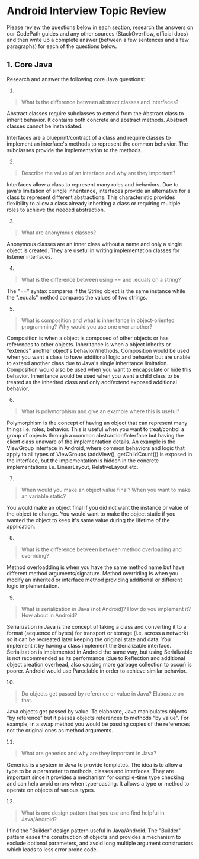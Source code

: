 # Android Interview Topic Review

Please review the questions below in each section, research the answers on our CodePath guides and any other sources (StackOverflow, official docs) and then write up a complete answer (between a few sentences and a few paragraphs) for each of the questions below.

## 1. Core Java
Research and answer the following core Java questions:

1.
> What is the difference between abstract classes and interfaces?

Abstract classes require subclasses to extend from the Abstract class to inherit behavior. It contains both concrete and abstract methods. Abstract classes cannot be instantiated.

Interfaces are a blueprint/contract of a class and require classes to implement an interface's methods to represent the common behavior. The subclasses provide the implementation to the methods.

2.
> Describe the value of an interface and why are they important?


Interfaces allow a class to represent many roles and behaviors. Due to java's limitation of single inheritance, interfaces provide an alternative for a class to represent different abstractions. This characteristic provides flexibility to allow a class already inheriting a class or requiring multiple roles to achieve the needed abstraction.

3.
>What are anonymous classes?

Anonymous classes are an inner class without a name and only a single object is created. They are useful in writing implementation classes for listener interfaces.

4.
>What is the difference between using == and .equals on a string?

The "==" syntax compares if the String object is the same instance while the ".equals" method compares the values of two strings.

5.
>What is composition and what is inheritance in object-oriented programming? Why would you use one over another?

Composition is when a object is composed of other objects or has references to other objects. Inheritance is when a object inherits or "extends" another object's behavior/methods. Composition would be used when you want a class to have additional logic and behavior but are unable to extend another class due to Java's single inheritance limitation. Composition would also be used when you want to encapsulate or hide this behavior. Inheritance would be used when you want a child class to be treated as the inherited class and only add/extend exposed additional behavior.

6.
>What is polymorphism and give an example where this is useful?

Polymorphism is the concept of having an object that can represent many things i.e. roles, behavior. This is useful when you want to treat/control a group of objects through a common abstraction/interface but having the client class unaware of the implementation details. An example is the ViewGroup interface in Android, where common behaviors and logic that apply to all types of ViewGroups (addView(), getChildCount()) is exposed in the interface, but the implementation is hidden in the concrete implementations i.e. LinearLayout, RelativeLayout etc.

7.
>When would you make an object value final? When you want to make an variable static?

You would make an object final if you did not want the instance or value of the object to change. You would want to make the object static if you wanted the object to keep it's same value during the lifetime of the application.

8.
>What is the difference between between method overloading and overriding?

Method overloadding is when you have the same method name but have different method arguments/signature. Method overriding is when you modify an inherited or interface method providing additional or different logic implementation.

9.
>What is serialization in Java (not Android)? How do you implement it? How about in Android?

Serialization in Java is the concept of taking a class and converting it to a format (sequence of bytes) for transport or storage (i.e. across a network) so it can be recreated later keeping the original state and data. You implement it by having a class implement the Serializable interface. Serialization is implemented in Android the same way, but using Serializable is not recommended as its performance (due to Reflection and additional object creation overhead,
also causing more garbage collection to occur) is poorer. Android would use Parcelable in order to achieve similar behavior.

10.
>Do objects get passed by reference or value in Java? Elaborate on that.

Java objects get passed by value. To elaborate, Java manipulates objects "by reference" but it passes objects references to methods "by value". For example, in a swap method you would be passing copies of the references not the original ones as method arguments.

11.
>What are generics and why are they important in Java?

Generics is a system in Java to provide templates. The idea is to allow a type to be a parameter to methods, classes and interfaces. They are important since it provides a mechanism for compile-time type checking and can help avoid errors when type-casting. It allows a type or method to operate on objects of various types.

12.
> What is one design pattern that you use and find helpful in Java/Android?

I find the "Builder" design pattern useful in Java/Android. The "Builder" pattern eases the construction of objects and provides a mechanism to exclude optional parameters, and avoid long multiple argument constructors which leads to less error prone code.
